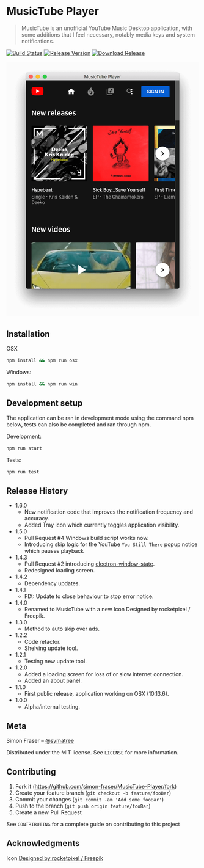 # MusicTube Player
> MusicTube is an unofficial YouTube Music Desktop application, with some additions that I feel necessary, notably media keys and system notifications.

[![Build Status][ci-image]][ci-url]
[![Release Version][release-image]][release-url]
[![Download Release][download-image]][release-url]

![Opening Screenshot](assets/pics/start-screenshot.png)

## Installation

OSX

```sh
npm install && npm run osx
```

Windows:

```sh
npm install && npm run win
```

## Development setup

The application can be ran in development mode using the command npm below, tests can also be completed and ran through npm.

Development:

```sh
npm run start
```

Tests:

```sh
npm run test
```

## Release History
* 1.6.0
    * New notification code that improves the notification frequency and accuracy.
    * Added Tray icon which currently toggles application visibility.
* 1.5.0
    * Pull Request #4 Windows build script works now.
    * Introducing skip logic for the YouTube `You Still There` popup notice which pauses playback
* 1.4.3
    * Pull Request #2 introducing [electron-window-state](https://npmjs.com/package/electron-window-state).
    * Redesigned loading screen.
* 1.4.2
    * Dependency updates.
* 1.4.1
    * FIX: Update to close behaviour to stop error notice.
* 1.4.0
    * Renamed to MusicTube with a new Icon Designed by rocketpixel / Freepik.
* 1.3.0
    * Method to auto skip over ads.
* 1.2.2
    * Code refactor.
    * Shelving update tool.
* 1.2.1
    * Testing new update tool.
* 1.2.0
    * Added a loading screen for loss of or slow internet connection.
    * Added an about panel.
* 1.1.0
    * First public release, application working on OSX (10.13.6).
* 1.0.0
    * Alpha/internal testing.

## Meta

Simon Fraser – [@symatree](https://twitter.com/symatree)

Distributed under the MIT license. See ``LICENSE`` for more information.

## Contributing

1. Fork it (<https://github.com/simon-fraser/MusicTube-Player/fork>)
2. Create your feature branch (`git checkout -b feature/fooBar`)
3. Commit your changes (`git commit -am 'Add some fooBar'`)
4. Push to the branch (`git push origin feature/fooBar`)
5. Create a new Pull Request

See ``CONTRIBUTING`` for a complete guide on contributing to this project

## Acknowledgments

Icon [Designed by rocketpixel / Freepik](http://www.freepik.com)

<!-- Markdown link & img dfn's -->
[ci-image]: https://circleci.com/gh/simon-fraser/MusicTube-Player.svg?style=svg
[ci-url]: https://circleci.com/gh/simon-fraser/MusicTube-Player
[release-image]: https://img.shields.io/github/release/simon-fraser/MusicTube-Player/all.svg
[release-url]: https://github.com/simon-fraser/MusicTube-Player/releases
[download-image]: https://img.shields.io/github/release-date/simon-fraser/MusicTube-Player.svg?colorB=brightgreen